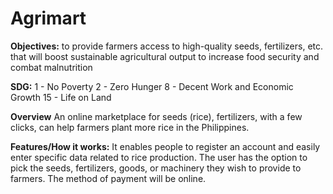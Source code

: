 # Agrimart

**Objectives:** 
to provide farmers access to high-quality seeds, fertilizers, etc. that will boost sustainable agricultural output
to increase food security and combat malnutrition

**SDG:** 
1 - No Poverty
2 - Zero Hunger
8 - Decent Work and Economic Growth
15 - Life on Land

**Overview**
An online marketplace for seeds (rice), fertilizers, with a few clicks, can help farmers plant more rice in the Philippines.

**Features/How it works:**
It enables people to register an account and easily enter specific data related to rice production. The user has the option to pick the seeds, fertilizers, goods, or machinery they wish to provide to farmers. The method of payment will be online. 
